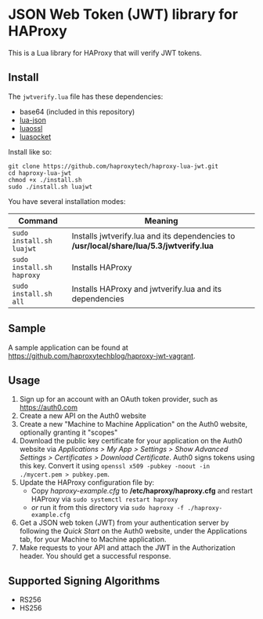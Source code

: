 # JSON Web Token (JWT) library for HAProxy

This is a Lua library for HAProxy that will verify JWT tokens.

## Install

The `jwtverify.lua` file has these dependencies:

* base64 (included in this repository)
* [lua-json](https://github.com/rxi/json.lua)
* [luaossl](https://github.com/wahern/luaossl)
* [luasocket](https://github.com/diegonehab/luasocket)

Install like so:

```
git clone https://github.com/haproxytech/haproxy-lua-jwt.git
cd haproxy-lua-jwt
chmod +x ./install.sh
sudo ./install.sh luajwt
```

You have several installation modes:

| Command                   | Meaning                                                                                   |
|---------------------------|-------------------------------------------------------------------------------------------|
| `sudo install.sh luajwt`  | Installs jwtverify.lua and its dependencies to **/usr/local/share/lua/5.3/jwtverify.lua** |
| `sudo install.sh haproxy` | Installs HAProxy                                                                          |
| `sudo install.sh all`     | Installs HAProxy and jwtverify.lua and its dependencies                                   |

## Sample

A sample application can be found at https://github.com/haproxytechblog/haproxy-jwt-vagrant.

## Usage

1. Sign up for an account with an OAuth token provider, such as https://auth0.com
1. Create a new API on the Auth0 website
1. Create a new "Machine to Machine Application" on the Auth0 website, optionally granting it "scopes"
1. Download the public key certificate for your application on the Auth0 website via *Applications > My App > Settings > Show Advanced Settings > Certificates > Download Certificate*. Auth0 signs tokens using this key. Convert it  using `openssl x509 -pubkey -noout -in ./mycert.pem > pubkey.pem`.
1. Update the HAProxy configuration file by:
    * Copy *haproxy-example.cfg* to **/etc/haproxy/haproxy.cfg** and restart HAProxy via `sudo systemctl restart haproxy`
    * *or* run it from this directory via `sudo haproxy -f ./haproxy-example.cfg`
1. Get a JSON web token (JWT) from your authentication server by following the *Quick Start* on the Auth0 website, under the Applications tab, for your Machine to Machine application.
1. Make requests to your API and attach the JWT in the Authorization header. You should get a successful response.

## Supported Signing Algorithms

* RS256
* HS256